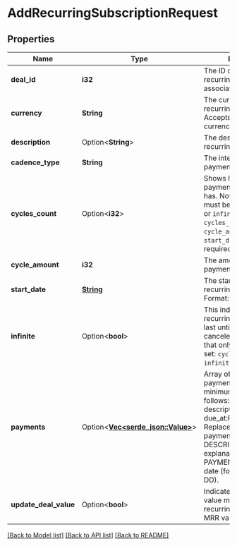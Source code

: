 # AddRecurringSubscriptionRequest

## Properties

Name | Type | Description | Notes
------------ | ------------- | ------------- | -------------
**deal_id** | **i32** | The ID of the deal this recurring subscription is associated with | 
**currency** | **String** | The currency of the recurring subscription. Accepts a 3-character currency code. | 
**description** | Option<**String**> | The description of the recurring subscription | [optional]
**cadence_type** | **String** | The interval between payments | 
**cycles_count** | Option<**i32**> | Shows how many payments the subscription has. Note that one field must be set: `cycles_count` or `infinite`. If `cycles_count` is set, then `cycle_amount` and `start_date` are also required. | [optional]
**cycle_amount** | **i32** | The amount of each payment | 
**start_date** | [**String**](string.md) | The start date of the recurring subscription. Format: YYYY-MM-DD | 
**infinite** | Option<**bool**> | This indicates that the recurring subscription will last until it's manually canceled or deleted. Note that only one field must be set: `cycles_count` or `infinite`. | [optional]
**payments** | Option<[**Vec<serde_json::Value>**](serde_json::Value.md)> | Array of additional payments. It requires a minimum structure as follows: [{ amount:SUM, description:DESCRIPTION, due_at:PAYMENT_DATE }]. Replace SUM with a payment amount, DESCRIPTION with an explanation string, PAYMENT_DATE with a date (format YYYY-MM-DD). | [optional]
**update_deal_value** | Option<**bool**> | Indicates that the deal value must be set to recurring subscription's MRR value | [optional]

[[Back to Model list]](../README.md#documentation-for-models) [[Back to API list]](../README.md#documentation-for-api-endpoints) [[Back to README]](../README.md)


